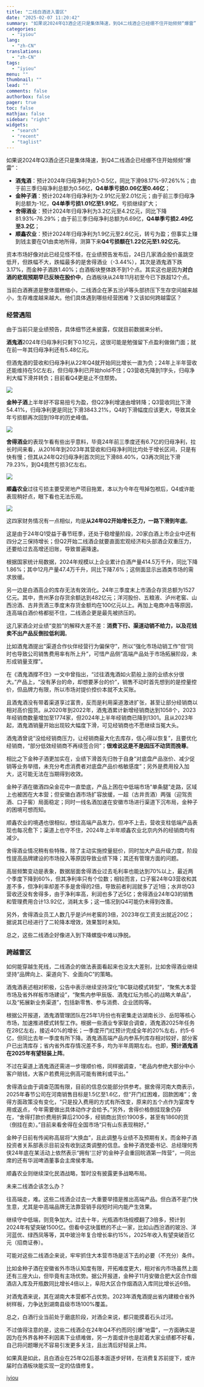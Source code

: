 ```yaml
---
title: "二线白酒进入雷区"
date: "2025-02-07 11:20:42"
summary: "如果说2024年Q3酒企还只是集体降速，到Q4二线酒企已经绷不住开始频频“爆雷”：酒鬼酒：预计202..."
categories:
  - "iyiou"
lang:
  - "zh-CN"
translations:
  - "zh-CN"
tags:
  - "iyiou"
menu: ""
thumbnail: ""
lead: ""
comments: false
authorbox: false
pager: true
toc: false
mathjax: false
sidebar: "right"
widgets:
  - "search"
  - "recent"
  - "taglist"
---
```


如果说2024年Q3酒企还只是集体降速，到Q4二线酒企已经绷不住开始频频“爆雷”：

* **酒鬼酒**：预计2024年归母净利为0.1-0.5亿，同比下滑98.17%-97.26%%；由于前三季归母净利总额为0.56亿，**Q4单季亏损0.06亿至0.46亿**；
* **金种子酒**：预计2024年归母净利为-2.91亿元至2.01亿元；由于前三季归母净利总额为-1亿，**Q4单季亏损1.01亿至1.91亿**，亏损继续扩大；
* **舍得酒业**：预计2024年归母净利为3.2亿元至4.2亿元，同比下降81.93%-76.29%；由于前三季归母净利总额为6.69亿，**Q4单季亏损2.49亿至3.2亿**；
* **顺鑫农业**：预计2024年归母净利为1.9亿元至2.6亿元，转亏为盈；但事实上赚到钱主要在Q1由卖地所得，测算下来**Q4亏损额在1.22亿元至1.92亿元**。

资本市场好像对此已经见怪不怪，在业绩预告发布后，24日几家酒企股价虽跳空低开，但跌幅不大，跌幅最多的是舍得酒业（-3.44%），其次是酒鬼酒下跌3.17%，而金种子酒跌1.40%；白酒板块整体跌不到1个点。其实这也是因为**对白酒的悲观预期早已反映在股价中**，白酒板块从24年11月初至今已下跌超12个点。

当前白酒赛道是整体蛋糕缩小，二线酒企在茅五汾泸等头部挤压下生存空间越来越小，生存难度越来越大。他们具体遇到哪些经营困难？又该如何跨越雷区？

### 经营遇阻

由于当前只是业绩预告，具体细节还未披露，仅就目前数据来分析。

**酒鬼酒**2024年归母净利只剩下0.1亿元，这很可能是勉强留下点盈利做做门面；就在前一年其归母净利还有5.48亿元。

但酒鬼酒的营收和归母净利从22年Q4就开始同比增长一直为负；24年上半年营收还能维持在5亿左右，但归母净利已开始hold不住；Q3营收先降到1字头，归母净利大幅下滑并转负；目前看Q4更是止不住颓势。

![](https://diting-hetu.iyiou.com/async/weixin/wfLUgRTlMego7e2OhWXM)

**金种子酒**上半年好不容易扭亏为盈，但Q2净利增速由增转降；Q3营收同比下滑54.41%，归母净利更是同比下滑3843.21%，Q4的下滑幅度应该更大，导致其全年亏损额再次回到19年的历史峰值。

![](https://diting-hetu.iyiou.com/async/weixin/ZEv8pnsNFYjMpE7twPCB)

**舍得酒业**的表现乍看有些出乎意料，毕竟24年前三季度还有6.7亿的归母净利，拉长时间来看，从2016年到2023年其营收和归母净利同比均处于增长区间，只是有快有慢；但其从24年Q2归母净利首次同比下滑88.40%，Q3再次同比下滑79.23%，到Q4竟然亏损3亿左右。

![](https://diting-hetu.iyiou.com/async/weixin/ltrmJuEQRqFforDroF7h)

**顺鑫农业**过往亏损主要受房地产项目拖累，本以为今年在甩掉包袱后，Q4或许能表现稍好点，眼下看也无法乐观。

![](https://diting-hetu.iyiou.com/async/weixin/mg1aPzJoJDK9ar479U4p)

这四家财务情况有一点相似，均是**从24年Q2开始增长乏力，一路下滑到年底**。

这是由于24年Q1受益于春节旺季，还处于稳增量阶段，20家白酒上市企业中还有四分之三保持增长；但Q2开始二线酒企就要直面宏观经济和头部酒企双重压力，还要给过去高增还旧账，导致普遍降速。

根据国家统计局数据，2024年规模以上企业累计白酒产量414.5万千升，同比下降1.86%；其中12月产量47.4万千升，同比下降7.6%；这侧面显示出酒类市场的需求放缓。

另一边是白酒高企的库存无法有效消化。24年三季度末上市酒企存货总额为1527亿元。其中，贵州茅台存货余额达到482亿元；洋河股份、五粮液、泸州老窖、山西汾酒、古井贡酒三季度末存货金额均在100亿元以上。再加上电商冲击等原因，连高端白酒价格都挺不住，二线酒企更是最先被挤压的。

这几家酒企对业绩“变脸”的解释大差不差：**消费下行、渠道动销不给力，以及花钱卖不出产品反倒拉低利润**。

比如酒鬼酒提出“渠道合作伙伴经营行为偏保守”，所以“强化市场动销工作”但“同时也导致公司销售费用率有所上升”，可惜产品侧“高端产品处于市场拓展阶段，未形成销量支撑”。

在《酒鬼酒撑不住》一文中曾指出，“过往酒鬼酒如火箭般上涨的业绩水分很大。”产品上，“没有茅台的命，却想要茅台的价”，销售不动时首先想到的是控量控价，但品牌力有限，所以市场对提价控价本就不太买账。

且酒鬼酒没有带着渠道享过富贵，反而是利用渠道激进扩张，甚至让部分经销商以相对高价囤货。从2020年到2022年，酒鬼酒累计新增经销商达到1058个，2023年经销商数量增加至1774家，但2024年上半年经销商已降到1301。且从2023年起，酒鬼酒销量开始出现较大幅度下滑，可见经销商也不愿继续当冤大头。

酒鬼酒曾说“没给经销商压力，让经销商最大化去库存，信心得以恢复”，且要优化经销商，“部分低效经销商不再续签合同”；**很难说这是不是因压不动货而挽尊**。

相比之下金种子酒更加实在，业绩下滑首先归咎于自身“对底盘产品涨价、减少促销等业务举措，未充分考虑消费者对底盘产品价格敏感度”；另外是费用投入加大，这可能无法在当期得到收效。

金种子酒在徽酒四朵金花中一直垫底，产品上困在中低端市场“单条腿”走路，区域上也被困在大本营；但安徽白酒市场扩容放缓，一超（古井贡酒）两强（迎驾贡酒、口子窖）局面稳定；同时一线名酒加速在安徽市场进行渠道下沉布局，金种子的困境可想而知。

顺鑫农业的境遇也很相似，想往高端产品发力，但冲不上去，营收支柱低端产品表现也每况愈下；渠道上也守不住，2024年上半年顺鑫农业北京内外的经销商均有减少。

舍得酒业情况稍有些特殊，除了主动实施控量挺价，同时加大产品升级力度，阶段性提高品牌建设的市场投入等原因导致业绩下降；其还有管理方面的问题。

高层频繁变动是表象，数据层面舍得酒业过去毛利率也能达到70%以上，最近两个季度下降到60%，但其净利率只有个位数；相较而言，口子窖24年Q3营收和其差不多，但净利率却差不多是舍得的2倍，导致前者利润就多了近1倍；水井坊Q3营收还没有舍得多，由于净利率高，利润也多了近5亿；舍得酒业24年Q3的销售和管理费用合计13.92亿，消耗太多；这一情况到Q4可能仍未得到改善。

另外，舍得酒业员工人数几乎是泸州老窖的3倍，2023年仅工资支出就近20亿；据说其已经进行了二轮降本增效，效果暂时未知。

总之，这些二线酒企好像进入到下降螺旋中难以挣脱。

### 跨越雷区

如何能穿越生死线，二线酒企的做法表面看起来也没太大差别，比如舍得酒业继续坚持“品牌向上、渠道向下、全面向C”的策略。

酒鬼酒表述相对积极，公告中表示继续坚持深化“BC联动模式转型”，“聚焦大本营市场及省外样板市场建设”，“聚焦内参甲辰版、酒鬼红坛为核心的战略大单品”，以及“拓展新业务渠道”，包括新零售、参与消费、企业团购等。

根据公开报道，酒鬼酒管理团队在25年1月份也有密集走访湖南长沙、岳阳等核心市场，加速推进模式转型工作。根据一些酒业专家联合调查，酒鬼酒2025年任务在28亿左右，接近40%的增长；一季度开门红预计完成全年的20%左右，约5-6亿，但同比去年一季度有所下降。酒鬼酒高端产品内参系列库存相对较好，部分客户已出清库存；省内省外库存情况差不多，均为半年周期左右。也即，**预计酒鬼酒在2025年有望轻装上阵**。

不过在渠道上酒鬼酒还需进一步理顺价格，同样据调查，“老品内参绝大部分中小客户赔钱，大客户若费用比例高可能有微利或平出。”

舍得酒业由于调查范围有限，目前的信息仅能部分供参考。据舍得河南大商表示，2025年春节公司在河南销售目标是1.5亿至1.6亿，但“开门红困难，回款困难”；舍得方面政策没有变化，“只是投入费用的方式有所改变，原来的五个点作为宴席专用或返点，今年需要做出具体动作才会给予。”另外，舍得价格倒挂现象仍存在，“舍得打款价费用折算后2100多，经销商出货价1900多，甚至有1860的货（倒挂在卖）。”目前来看舍得在全国市场“只有山东表现稍好。”

金种子日前有传闻称高层将“大换血”，且此调整与业绩不及预期有关。而金种子酒投资者关系部表示目前没有收到这类调整的信息。金种子酒党委书记、总经理何秀侠24年底在某活动上依然表示“拥有‘三好’的金种子会重回皖酒第一阵营”，一同出席的还有华润啤酒董事会主席侯孝海。

顺鑫农业则继续深化民酒战略，暂时没有披露更多战略布局。

未来二线酒企该怎么办？

往高端走，难。这些二线酒企过去一大重要举措是推出高端产品。但白酒不是门快生意，尤其是中高端品牌无法靠营销手段短时间内能产生效果。

继续守中低端，则竞争加大。过去十年，光瓶酒市场规模翻了3倍多，预计到2024年有望突破1500亿。但看中这块蛋糕的不止一家，比如山西汾酒的玻汾、洋河蓝优、绿西凤等等，其中玻汾年复合增长率约15%，2025年收入有望突破百亿元（招商证券）。

可能对这些二线酒企来说，牢牢抓住大本营市场是活下去的必要（不充分）条件。

比如金种子酒在安徽省外市场认知度有限，开拓难度更大，相对省内市场虽然上面还有三座大山，但毕竟有主场优势。据公开报道，金种子11月安徽合肥大区合作烟酒店入库及开瓶数同比增长4倍以上，阜阳大区合作烟酒店入库同比增长近6倍。

对酒鬼酒来说，其在湖南大本营都不占优势。2023年酒鬼酒提出省内建粮仓省外树样板，力争达到湖南县级市场100%覆盖。

总之，白酒行业当前处于磨底阶段，对酒企来说，都只能摸着石头过河。

不过值得注意的是，这些二线酒企在24年Q4不约而同引爆“地雷”，一方面确实是因为在外界各种不利因素下业绩难做，另一方面或许也是趁着大家业绩都不好看，自己将问题曝光不容易引发更多关注，且出清后好轻装上阵。

如果真是如此，且白酒业在25年Q2后基本面逐步好转，在消费复苏前提下，或许届时白酒板块能实现一定的估值修复。

[iyiou](https://www.iyiou.com/news/202502071089677)
